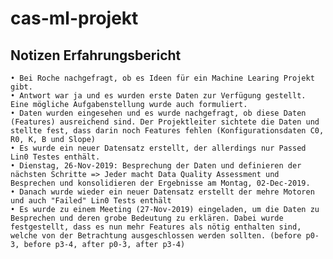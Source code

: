 # cas-ml-projekt
## Notizen Erfahrungsbericht
	• Bei Roche nachgefragt, ob es Ideen für ein Machine Learing Projekt gibt.
	• Antwort war ja und es wurden erste Daten zur Verfügung gestellt. Eine mögliche Aufgabenstellung wurde auch formuliert.
	• Daten wurden eingesehen und es wurde nachgefragt, ob diese Daten (Features) ausreichend sind. Der Projektleiter sichtete die Daten und stellte fest, dass darin noch Features fehlen (Konfigurationsdaten C0, R0, K, B und Slope)
	• Es wurde ein neuer Datensatz erstellt, der allerdings nur Passed Lin0 Testes enthält.
	• Dienstag, 26-Nov-2019: Besprechung der Daten und definieren der nächsten Schritte => Jeder macht Data Quality Assessment und Besprechen und konsolidieren der Ergebnisse am Montag, 02-Dec-2019.
	• Danach wurde wieder ein neuer Datensatz erstellt der mehre Motoren und auch "Failed" Lin0 Tests enthält
	• Es wurde zu einem Meeting (27-Nov-2019) eingeladen, um die Daten zu Besprechen und deren grobe Bedeutung zu erklären. Dabei wurde festgestellt, dass es nun mehr Features als nötig enthalten sind, welche von der Betrachtung ausgeschlossen werden sollten. (before p0-3, before p3-4, after p0-3, after p3-4)
